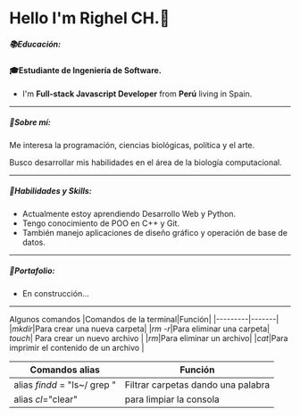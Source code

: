 # Hello I'm  Righel CH.👋
##### 📚Educación:
 #### 🎓Estudiante de Ingeniería de Software.
 - I'm  **Full-stack Javascript Developer** from **Perú** living in Spain.
 ---
 ##### 🧩Sobre mí:
 Me interesa la programación, ciencias biológicas, política y el arte.
 
 Busco desarrollar mis habilidades en el área de la biología computacional.
 
 ---
 
 ##### 🌟Habilidades y Skills: 
+  Actualmente estoy aprendiendo Desarrollo Web y Python.
+  Tengo conocimiento de POO en C++ y Git.
 + También manejo aplicaciones de diseño gráfico y operación de base de datos.
 
 ---
 ##### 📁Portafolio:
 + En construcción...
 ---
 Algunos comandos
 |Comandos de la terminal|Función|
 |---------|-------|
 |*mkdir*|Para crear una nueva carpeta|
 |*rm -r*|Para eliminar una carpeta|
 *touch*| Para crear un nuevo archivo |
  |*rm*|Para eliminar un archivo|
 |*cat*|Para imprimir el contenido de un archivo |
 
 |Comandos alias|Función|
 |---|---|
 | alias *findd* = "ls~/ grep <palabra>"|Filtrar carpetas dando una palabra|
 |alias *cl*="clear"| para limpiar la consola|
